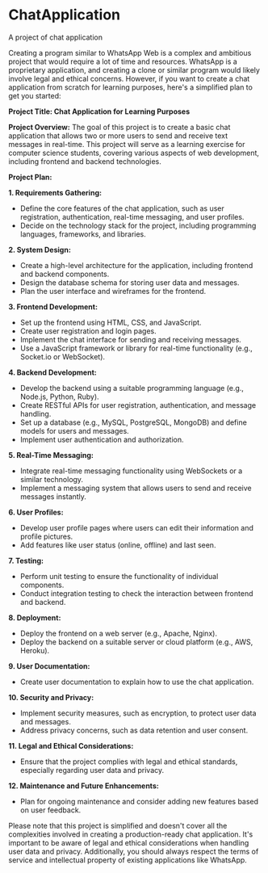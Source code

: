 # ChatApplication
A project of chat application

Creating a program similar to WhatsApp Web is a complex and ambitious project that would require a lot of time and resources. WhatsApp is a proprietary application, and creating a clone or similar program would likely involve legal and ethical concerns. However, if you want to create a chat application from scratch for learning purposes, here's a simplified plan to get you started:

**Project Title: Chat Application for Learning Purposes**

**Project Overview:**
The goal of this project is to create a basic chat application that allows two or more users to send and receive text messages in real-time. This project will serve as a learning exercise for computer science students, covering various aspects of web development, including frontend and backend technologies.

**Project Plan:**

**1. Requirements Gathering:**
   - Define the core features of the chat application, such as user registration, authentication, real-time messaging, and user profiles.
   - Decide on the technology stack for the project, including programming languages, frameworks, and libraries.

**2. System Design:**
   - Create a high-level architecture for the application, including frontend and backend components.
   - Design the database schema for storing user data and messages.
   - Plan the user interface and wireframes for the frontend.

**3. Frontend Development:**
   - Set up the frontend using HTML, CSS, and JavaScript.
   - Create user registration and login pages.
   - Implement the chat interface for sending and receiving messages.
   - Use a JavaScript framework or library for real-time functionality (e.g., Socket.io or WebSocket).

**4. Backend Development:**
   - Develop the backend using a suitable programming language (e.g., Node.js, Python, Ruby).
   - Create RESTful APIs for user registration, authentication, and message handling.
   - Set up a database (e.g., MySQL, PostgreSQL, MongoDB) and define models for users and messages.
   - Implement user authentication and authorization.

**5. Real-Time Messaging:**
   - Integrate real-time messaging functionality using WebSockets or a similar technology.
   - Implement a messaging system that allows users to send and receive messages instantly.

**6. User Profiles:**
   - Develop user profile pages where users can edit their information and profile pictures.
   - Add features like user status (online, offline) and last seen.

**7. Testing:**
   - Perform unit testing to ensure the functionality of individual components.
   - Conduct integration testing to check the interaction between frontend and backend.

**8. Deployment:**
   - Deploy the frontend on a web server (e.g., Apache, Nginx).
   - Deploy the backend on a suitable server or cloud platform (e.g., AWS, Heroku).

**9. User Documentation:**
   - Create user documentation to explain how to use the chat application.

**10. Security and Privacy:**
   - Implement security measures, such as encryption, to protect user data and messages.
   - Address privacy concerns, such as data retention and user consent.

**11. Legal and Ethical Considerations:**
   - Ensure that the project complies with legal and ethical standards, especially regarding user data and privacy.

**12. Maintenance and Future Enhancements:**
   - Plan for ongoing maintenance and consider adding new features based on user feedback.

Please note that this project is simplified and doesn't cover all the complexities involved in creating a production-ready chat application. It's important to be aware of legal and ethical considerations when handling user data and privacy. Additionally, you should always respect the terms of service and intellectual property of existing applications like WhatsApp.

